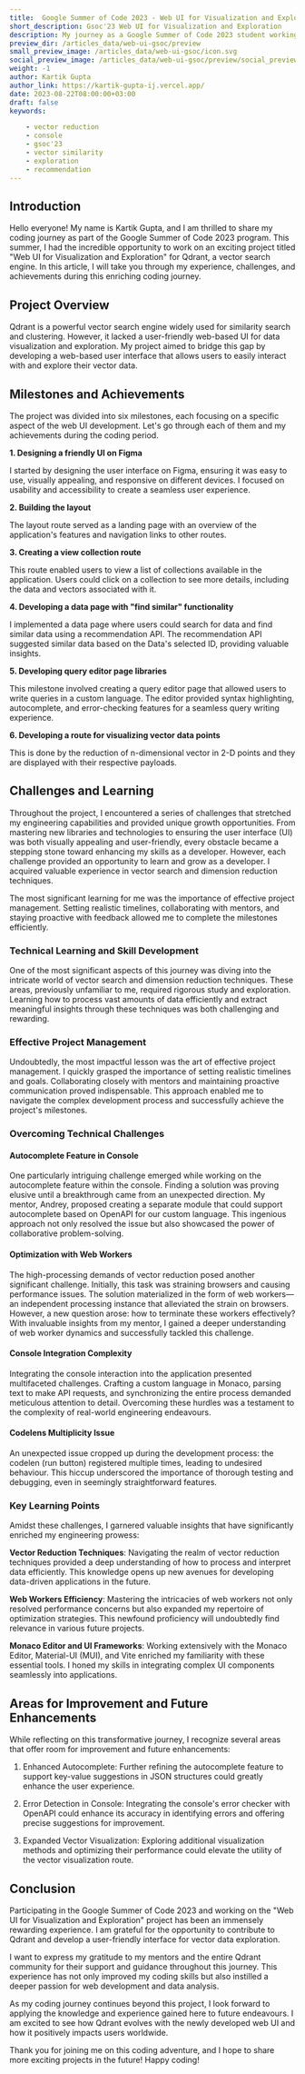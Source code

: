 ```yaml
---
title:  Google Summer of Code 2023 - Web UI for Visualization and Exploration
short_description: Gsoc'23 Web UI for Visualization and Exploration
description: My journey as a Google Summer of Code 2023 student working on the "Web UI for Visualization and Exploration" project for Qdrant.
preview_dir: /articles_data/web-ui-gsoc/preview
small_preview_image: /articles_data/web-ui-gsoc/icon.svg
social_preview_image: /articles_data/web-ui-gsoc/preview/social_preview.jpg
weight: -1
author: Kartik Gupta
author_link: https://kartik-gupta-ij.vercel.app/
date: 2023-08-22T08:00:00+03:00
draft: false
keywords: 

    - vector reduction
    - console 
    - gsoc'23 
    - vector similarity
    - exploration
    - recommendation
---
```




## Introduction

Hello everyone! My name is Kartik Gupta, and I am thrilled to share my coding journey as part of the Google Summer of Code 2023 program. This summer, I had the incredible opportunity to work on an exciting project titled "Web UI for Visualization and Exploration" for Qdrant, a vector search engine. In this article, I will take you through my experience, challenges, and achievements during this enriching coding journey.

## Project Overview

Qdrant is a powerful vector search engine widely used for similarity search and clustering. However, it lacked a user-friendly web-based UI for data visualization and exploration. My project aimed to bridge this gap by developing a web-based user interface that allows users to easily interact with and explore their vector data.

## Milestones and Achievements

The project was divided into six milestones, each focusing on a specific aspect of the web UI development. Let's go through each of them and my achievements during the coding period.

**1. Designing a friendly UI on Figma** 

I started by designing the user interface on Figma, ensuring it was easy to use, visually appealing, and responsive on different devices. I focused on usability and accessibility to create a seamless user experience.
    
**2. Building the layout** 

The layout route served as a landing page with an overview of the application's features and navigation links to other routes.
    
**3. Creating a view collection route** 

This route enabled users to view a list of collections available in the application. Users could click on a collection to see more details, including the data and vectors associated with it.
    
**4. Developing a data page with "find similar" functionality** 

I implemented a data page where users could search for data and find similar data using a recommendation API. The recommendation API suggested similar data based on the Data's selected ID, providing valuable insights.
    
**5. Developing query editor page libraries** 

This milestone involved creating a query editor page that allowed users to write queries in a custom language. The editor provided syntax highlighting, autocomplete, and error-checking features for a seamless query writing experience.
    
**6. Developing a route for visualizing vector data points**

This is done by the reduction of n-dimensional vector in 2-D points and they are displayed with their respective payloads.
    

## Challenges and Learning

Throughout the project, I encountered a series of challenges that stretched my engineering capabilities and provided unique growth opportunities. From mastering new libraries and technologies to ensuring the user interface (UI) was both visually appealing and user-friendly, every obstacle became a stepping stone toward enhancing my skills as a developer. However, each challenge provided an opportunity to learn and grow as a developer. I acquired valuable experience in vector search and dimension reduction techniques.

The most significant learning for me was the importance of effective project management. Setting realistic timelines, collaborating with mentors, and staying proactive with feedback allowed me to complete the milestones efficiently.

### Technical Learning and Skill Development

One of the most significant aspects of this journey was diving into the intricate world of vector search and dimension reduction techniques. These areas, previously unfamiliar to me, required rigorous study and exploration. Learning how to process vast amounts of data efficiently and extract meaningful insights through these techniques was both challenging and rewarding.

### Effective Project Management

Undoubtedly, the most impactful lesson was the art of effective project management. I quickly grasped the importance of setting realistic timelines and goals. Collaborating closely with mentors and maintaining proactive communication proved indispensable. This approach enabled me to navigate the complex development process and successfully achieve the project's milestones.

### Overcoming Technical Challenges

#### Autocomplete Feature in Console

One particularly intriguing challenge emerged while working on the autocomplete feature within the console. Finding a solution was proving elusive until a breakthrough came from an unexpected direction. My mentor, Andrey, proposed creating a separate module that could support autocomplete based on OpenAPI for our custom language. This ingenious approach not only resolved the issue but also showcased the power of collaborative problem-solving.

#### Optimization with Web Workers

The high-processing demands of vector reduction posed another significant challenge. Initially, this task was straining browsers and causing performance issues. The solution materialized in the form of web workers—an independent processing instance that alleviated the strain on browsers. However, a new question arose: how to terminate these workers effectively? With invaluable insights from my mentor, I gained a deeper understanding of web worker dynamics and successfully tackled this challenge.

#### Console Integration Complexity

Integrating the console interaction into the application presented multifaceted challenges. Crafting a custom language in Monaco, parsing text to make API requests, and synchronizing the entire process demanded meticulous attention to detail. Overcoming these hurdles was a testament to the complexity of real-world engineering endeavours.

#### Codelens Multiplicity Issue

An unexpected issue cropped up during the development process: the codelen (run button) registered multiple times, leading to undesired behaviour. This hiccup underscored the importance of thorough testing and debugging, even in seemingly straightforward features.

### Key Learning Points

Amidst these challenges, I garnered valuable insights that have significantly enriched my engineering prowess:

**Vector Reduction Techniques**: Navigating the realm of vector reduction techniques provided a deep understanding of how to process and interpret data efficiently. This knowledge opens up new avenues for developing data-driven applications in the future.

**Web Workers Efficiency**: Mastering the intricacies of web workers not only resolved performance concerns but also expanded my repertoire of optimization strategies. This newfound proficiency will undoubtedly find relevance in various future projects.

**Monaco Editor and UI Frameworks**: Working extensively with the Monaco Editor, Material-UI (MUI), and Vite enriched my familiarity with these essential tools. I honed my skills in integrating complex UI components seamlessly into applications.

## Areas for Improvement and Future Enhancements

While reflecting on this transformative journey, I recognize several areas that offer room for improvement and future enhancements:

1. Enhanced Autocomplete: Further refining the autocomplete feature to support key-value suggestions in JSON structures could greatly enhance the user experience.
    
2. Error Detection in Console: Integrating the console's error checker with OpenAPI could enhance its accuracy in identifying errors and offering precise suggestions for improvement.
    
3. Expanded Vector Visualization: Exploring additional visualization methods and optimizing their performance could elevate the utility of the vector visualization route.
    

## Conclusion

Participating in the Google Summer of Code 2023 and working on the "Web UI for Visualization and Exploration" project has been an immensely rewarding experience. I am grateful for the opportunity to contribute to Qdrant and develop a user-friendly interface for vector data exploration.

I want to express my gratitude to my mentors and the entire Qdrant community for their support and guidance throughout this journey. This experience has not only improved my coding skills but also instilled a deeper passion for web development and data analysis.

As my coding journey continues beyond this project, I look forward to applying the knowledge and experience gained here to future endeavours. I am excited to see how Qdrant evolves with the newly developed web UI and how it positively impacts users worldwide.

Thank you for joining me on this coding adventure, and I hope to share more exciting projects in the future! Happy coding!